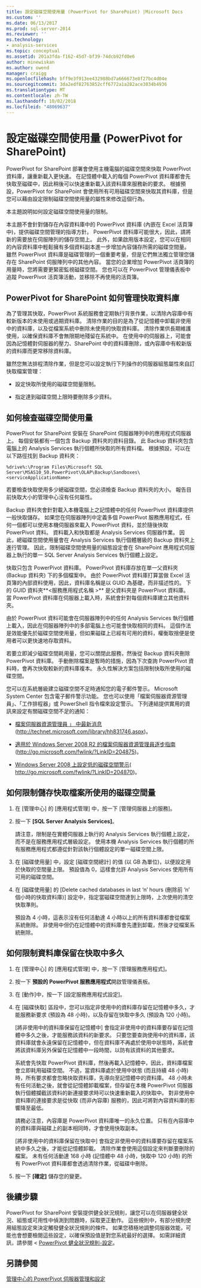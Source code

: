 ```yaml
---
title: 設定磁碟空間使用量 (PowerPivot for SharePoint) |Microsoft Docs
ms.custom: ''
ms.date: 06/13/2017
ms.prod: sql-server-2014
ms.reviewer: ''
ms.technology:
- analysis-services
ms.topic: conceptual
ms.assetid: 201a3fda-f162-45d7-bf39-74dcb92fd0e6
author: minewiskan
ms.author: owend
manager: craigg
ms.openlocfilehash: bff9e3f913ee432988bd7a666673e8f27bc4d04e
ms.sourcegitcommit: 3da2edf82763852cff6772a1a282ace3034b4936
ms.translationtype: MT
ms.contentlocale: zh-TW
ms.lasthandoff: 10/02/2018
ms.locfileid: "48069637"
---
```

# <a name="configure-disk-space-usage-powerpivot-for-sharepoint"></a>設定磁碟空間使用量 (PowerPivot for SharePoint)
  PowerPivot for SharePoint 部署會使用主機電腦的磁碟空間來快取 PowerPivot 資料庫，讓重新載入更快速。 在記憶體中載入的每個 PowerPivot 資料庫都會先快取至磁碟中，因此稍後可以快速重新載入該資料庫來服務新的要求。 根據預設，PowerPivot for SharePoint 會使用所有可用磁碟空間來快取其資料庫，但是您可以藉由設定限制磁碟空間使用量的屬性來修改這個行為。  
  
 本主題說明如何設定磁碟空間使用量的限制。  
  
 本主題不會針對儲存在內容資料庫中的 PowerPivot 資料庫 (內嵌在 Excel 活頁簿中)，提供磁碟空間管理的指導方針。 PowerPivot 資料庫可能很大，因此，請將新的需要放在伺服陣列的儲存空間上。 此外，如果啟用版本設定，您可以在相同的內容資料庫中輕鬆擁有多個資料副本進一步增加內容儲存所需的磁碟空間量。 雖然 PowerPivot 資料庫是磁碟管理的一個重要考量，但是它們無法獨立管理您儲存在 SharePoint 伺服陣列中的其他內容。 當您的企業增加 PowerPivot 活頁簿的用量時，您將需要更緊密監視磁碟空間。 您也可以在 PowerPivot 管理儀表板中追蹤 PowerPivot 活頁簿活動，並移除不再使用的活頁簿。  
  
## <a name="how-powerpivot-for-sharepoint-manages-cached-databases"></a>PowerPivot for SharePoint 如何管理快取資料庫  
 為了管理其快取，PowerPivot 系統服務會定期執行背景作業，以清除內容庫中有較新版本的未使用或過期資料庫。 清除作業的目的是為了從記憶體中卸載非使用中的資料庫，以及從檔案系統中刪除未使用的快取資料庫。 清除作業供長期維護使用，以確保資料庫不會無限期地殘留在系統中。 在使用中的伺服器上，可能會因為記憶體對伺服器的壓力、SharePoint 中的資料庫刪除，或內容庫中有較新版的資料庫而更常移除資料庫。  
  
 雖然您無法排程清除作業，但是您可以設定執行下列操作的伺服器組態屬性來自訂快取檔案管理：  
  
-   設定快取所使用的磁碟空間量限制。  
  
-   指定達到磁碟空間上限時要刪除多少資料。  
  
## <a name="how-to-check-disk-space-usage"></a>如何檢查磁碟空間使用量  
 PowerPivot for SharePoint 安裝在 SharePoint 伺服器陣列中的應用程式伺服器上。 每個安裝都有一個包含 Backup 資料夾的資料目錄。 此 Backup 資料夾包含電腦上的 Analysis Services 執行個體所快取的所有資料檔。 根據預設，可以在以下路徑找到 Backup 資料夾：  
  
 `%drive%:\Program Files\Microsoft SQL Server\MSAS10_50.PowerPivot\OLAP\Backup\Sandboxes\<serviceApplicationName>`  
  
 若要檢查快取使用多少總磁碟空間，您必須檢查 Backup 資料夾的大小。 報告目前快取大小的管理中心沒有任何屬性。  
  
 Backup 資料夾會針對載入本機電腦上之記憶體中的任何 PowerPivot 資料庫提供一般快取儲存。 如果您在伺服器陣列中定義多個 PowerPivot 服務應用程式，任何一個都可以使用本機伺服器來載入 PowerPivot 資料，並於隨後快取 PowerPivot 資料。 資料載入和快取都是 Analysis Services 伺服器作業。 因此，總磁碟空間使用量會在 Analysis Services 執行個體層級的 Backup 資料夾上進行管理。 因此，限制磁碟空間使用量的組態設定會在 SharePoint 應用程式伺服器上執行的單一 SQL Server Analysis Services 執行個體上設定。  
  
 快取只包含 PowerPivot 資料庫。 PowerPivot 資料庫存放在單一父資料夾 (Backup 資料夾) 下的多個檔案中。 由於 PowerPivot 資料庫打算當做 Excel 活頁簿的內部資料使用，因此，資料庫名稱是以 GUID 為基礎，而非描述性的。 下的 GUID 資料夾**\<服務應用程式名稱 >** 是父資料夾是 PowerPivot 資料庫。 當 PowerPivot 資料庫在伺服器上載入時，系統會針對每個資料庫建立其他資料夾。  
  
 由於 PowerPivot 資料可能會在伺服器陣列中的任何 Analysis Services 執行個體上載入，因此在伺服器陣列中的多部電腦上也可能會快取相同的資料。 這個作法是效能優先於磁碟空間使用量，但如果磁碟上已經有可用的資料，權衡取捨便是使用者可以更快速地存取資料。  
  
 若要立即減少磁碟空間耗用量，您可以關閉此服務，然後從 Backup 資料夾刪除 PowerPivot 資料庫。 手動刪除檔案是暫時的措施，因為下次查詢 PowerPivot 資料時，會再次快取較新的資料庫複本。 永久性解決方案包括限制快取所使用的磁碟空間。  
  
 您可以在系統層級建立磁碟空間不足時通知您的電子郵件警示。 Microsoft System Center 包含電子郵件警示功能。 您也可以使用「檔案伺服器資源管理員」、「工作排程器」或 PowerShell 指令檔來設定警示。 下列連結提供實用的資訊來設定有關磁碟空間不足的通知：  
  
-   [檔案伺服器資源管理員 」 中最新消息](http://technet.microsoft.com/library/hh831746.aspx)(http://technet.microsoft.com/library/hh831746.aspx)。  
  
-   [適用於 Windows Server 2008 R2 的檔案伺服器資源管理員逐步指南](http://go.microsoft.com/fwlink/?LinkID=204875)(http://go.microsoft.com/fwlink/?LinkID=204875)。  
  
-   [Windows Server 2008 上設定低的磁碟空間警示](http://go.microsoft.com/fwlink/?LinkID=204870)( http://go.microsoft.com/fwlink/?LinkID=204870)。  
  
## <a name="how-to-limit-the-amount-of-disk-space-used-for-storing-cached-files"></a>如何限制儲存快取檔案所使用的磁碟空間量  
  
1.  在 [管理中心] 的 [應用程式管理] 中，按一下 [管理伺服器上的服務]。  
  
2.  按一下 **[SQL Server Analysis Services]**。  
  
     請注意，限制是在實體伺服器上執行的 Analysis Services 執行個體上設定，而不是在服務應用程式層級設定。 使用本機 Analysis Services 執行個體的所有服務應用程式都遵從針對該執行個體設定的單一磁碟空間上限。  
  
3.  在 [磁碟使用量] 中，設定 [磁碟空間總計] 的值 (以 GB 為單位)，以便設定用於快取的空間量上限。 預設值為 0，這樣會允許 Analysis Services 使用所有可用的磁碟空間。  
  
4.  在 [磁碟使用量] 的 [Delete cached databases in last ‘n’ hours (刪除前 ‘n’ 個小時的快取資料庫)] 設定中，指定當磁碟空間達到上限時，上次使用的清空快取準則。  
  
     預設為 4 小時，這表示沒有任何活動達 4 小時以上的所有資料庫都會從檔案系統刪除。 非使用中但仍在記憶體中的資料庫會先遭到卸載，然後才從檔案系統刪除。  
  
## <a name="how-to-limit-how-long-a-database-is-kept-in-the-cache"></a>如何限制資料庫保留在快取中多久  
  
1.  在 [管理中心] 的 [應用程式管理] 中，按一下 [管理服務應用程式]。  
  
2.  按一下 **預設的 PowerPivot 服務應用程式**開啟管理儀表板。  
  
3.  在 [動作]中，按一下 [設定服務應用程式設定]。  
  
4.  在 [磁碟快取] 區段中，您可以指定非使用中的資料庫存留在記憶體中多久，才能服務新要求 (預設為 48 小時)，以及存留在快取中多久 (預設為 120 小時)。  
  
     [將非使用中的資料庫保留在記憶體中] 會指定非使用中的資料庫要存留在記憶體中多久之後，才能服務該資料的新要求。 只要您要查詢使用中的資料庫，該資料庫就會永遠保留在記憶體中，但在資料庫不再處於使用中狀態時，系統會將該資料庫另外保留在記憶體中一段時間，以防有該資料的其他要求。  
  
     系統會先快取 PowerPivot 資料庫，然後再載入記憶體中，因此，資料庫檔案會立即耗用磁碟空間。 不過，當資料庫處於使用中狀態 (而且持續 48 小時) 時，所有要求都會忽略快取資料庫，先導向至記憶體中的資料庫。 48 小時未有任何活動之後，就會從記憶體卸載檔案，但存留在本機 PowerPivot 伺服器執行個體攔截該資料的新連接要求時可以快速重新載入的快取中。 對非使用中資料庫的連接要求是從快取 (而非內容庫) 服務的，因此可將對內容資料庫的影響降至最低。  
  
     請務必注意，內容庫是 PowerPivot 資料庫唯一的永久位置。 只有在內容庫中的資料庫與磁碟上的副本相同時，才會使用快取副本。  
  
     [將非使用中的資料庫保留在快取中] 會指定非使用中的資料庫要存留在檔案系統中多久之後，才能從記憶體卸載。 清除作業會使用這個設定來判斷要刪除的檔案。 未有任何活動達 168 小時 (記憶體中 48 小時，快取中 120 小時) 的所有 PowerPivot 資料庫都會透過清除作業，從磁碟中刪除。  
  
5.  按一下 **[確定]** 儲存您的變更。  
  
## <a name="next-steps"></a>後續步驟  
 PowerPivot for SharePoint 安裝提供健全狀況規則，讓您可以在伺服器健全狀況、組態或可用性中偵測到問題時，採取更正動作。 這些規則中，有部分規則使用組態設定來決定觸發健全狀況規則的條件。 如果您積極地調整伺服器效能，可能也會想要檢閱這些設定，以確保預設值是對您系統最好的選擇。 如需詳細資訊，請參閱 < [PowerPivot 健全狀況規則-設定](configure-power-pivot-health-rules.md)。  
  
## <a name="see-also"></a>另請參閱  
 [管理中心的 PowerPivot 伺服器管理和設定](power-pivot-server-administration-and-configuration-in-central-administration.md)  
  
  
